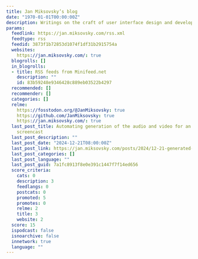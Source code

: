 ```yaml
---
title: Jan Miksovsky’s blog
date: "1970-01-01T00:00:00Z"
description: Writings on the craft of user interface design and development
params:
  feedlink: https://jan.miksovsky.com/rss.xml
  feedtype: rss
  feedid: 3873f1b72853d1074f1df31b2915754a
  websites:
    https://jan.miksovsky.com/: true
  blogrolls: []
  in_blogrolls:
  - title: RSS feeds from Minifeed.net
    description: ""
    id: 83b59248e9346428c889eb03522b4297
  recommended: []
  recommender: []
  categories: []
  relme:
    https://fosstodon.org/@JanMiksovsky: true
    https://github.com/JanMiksovsky: true
    https://jan.miksovsky.com/: true
  last_post_title: Automating generation of the audio and video for an Origami intro
    screencast
  last_post_description: ""
  last_post_date: "2024-12-21T08:00:00Z"
  last_post_link: https://jan.miksovsky.com/posts/2024/12-21-generated-screencast.html
  last_post_categories: []
  last_post_language: ""
  last_post_guid: 7a1fc8913f8e0e391c1447f7f14ed656
  score_criteria:
    cats: 0
    description: 3
    feedlangs: 0
    postcats: 0
    promoted: 5
    promotes: 0
    relme: 2
    title: 3
    website: 2
  score: 15
  ispodcast: false
  isnoarchive: false
  innetwork: true
  language: ""
---
```

